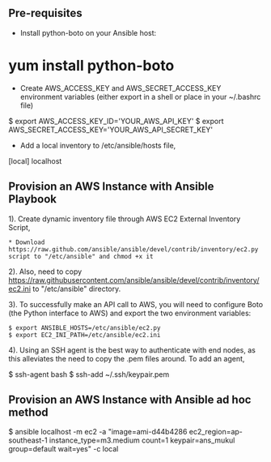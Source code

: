 Pre-requisites
--------------

* Install python-boto on your Ansible host:

# yum install python-boto

* Create AWS_ACCESS_KEY and AWS_SECRET_ACCESS_KEY environment variables (either export in a shell or place in your ~/.bashrc file)

$ export AWS_ACCESS_KEY_ID='YOUR_AWS_API_KEY'
$ export AWS_SECRET_ACCESS_KEY='YOUR_AWS_API_SECRET_KEY'

* Add a local inventory to /etc/ansible/hosts file,

[local]
localhost

Provision an AWS Instance with Ansible Playbook
-----------------------------------------------

1). Create dynamic inventory file through AWS EC2 External Inventory Script, 

    * Download https://raw.github.com/ansible/ansible/devel/contrib/inventory/ec2.py script to "/etc/ansible" and chmod +x it

2). Also, need to copy https://raw.githubusercontent.com/ansible/ansible/devel/contrib/inventory/ec2.ini to "/etc/ansible" directory. 

3). To successfully make an API call to AWS, you will need to configure Boto (the Python interface to AWS) and export the two environment variables:

    $ export ANSIBLE_HOSTS=/etc/ansible/ec2.py
    $ export EC2_INI_PATH=/etc/ansible/ec2.ini 

4). Using an SSH agent is the best way to authenticate with end nodes, as this alleviates the need to copy the .pem files around. To add an agent,

$ ssh-agent bash 
$ ssh-add ~/.ssh/keypair.pem 

Provision an AWS Instance with Ansible ad hoc method
----------------------------------------------------

$ ansible localhost -m ec2 -a "image=ami-d44b4286 ec2_region=ap-southeast-1 instance_type=m3.medium count=1 keypair=ans_mukul group=default wait=yes" -c local
